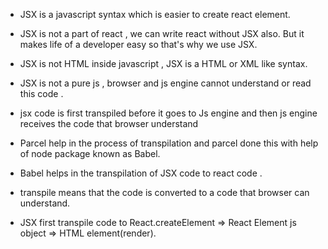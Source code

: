 - JSX is a  javascript syntax which is easier to create react element.

- JSX is not a part of react , we can write react without JSX also. But it makes life of a developer easy so that's why we use JSX.
 
 - JSX is not HTML inside javascript , JSX is a HTML or XML like syntax.
 - JSX is not a pure js , browser and js engine cannot understand or read this code .

 - jsx code is first transpiled before it goes to Js engine and then js engine receives the code that browser understand 

 - Parcel help in the process of transpilation and parcel done this with help of node package known as Babel.

- Babel helps in the transpilation of JSX code to react code . 
- transpile means that the code is converted to a code that browser can understand.

- JSX first transpile code to React.createElement => React Element js object => HTML element(render).


